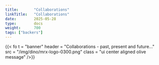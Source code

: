 ```yaml
---
title:       "Collaborations"
linkTitle:   "Collaborations"
date:        2025-05-28
type:        docs
weight:      700
tags: ["backers"]
---
```


{{< fo t = "banner"
    header = "Collaborations - past, present and future..."
    src = "/img/dino/mrx-logo-0300.png"
    class = "ui center aligned olive message"
/>}}

